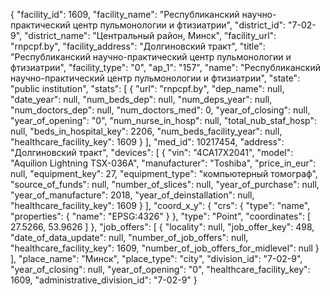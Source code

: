 {
    "facility_id": 1609,
    "facility_name": "Республиканский научно-практический центр пульмонологии и фтизиатрии",
    "district_id": "7-02-9",
    "district_name": "Центральный район, Минск",
    "facility_url": "rnpcpf.by",
    "facility_address": "Долгиновский тракт",
    "title": "Республиканский научно-практический центр пульмонологии и фтизиатрии",
    "facility_type": "0",
    "ap_1": "157",
    "name": "Республиканский научно-практический центр пульмонологии и фтизиатрии",
    "state": "public institution",
    "stats": [
        {
            "url": "rnpcpf.by",
            "dep_name": null,
            "date_year": null,
            "num_beds_dep": null,
            "num_deps_year": null,
            "num_doctors_dep": null,
            "num_doctors_med": 0,
            "year_of_closing": null,
            "year_of_opening": "0",
            "num_nurse_in_hosp": null,
            "total_nub_staf_hosp": null,
            "beds_in_hospital_key": 2206,
            "num_beds_facility_year": null,
            "healthcare_facility_key": 1609
        }
    ],
    "med_id": 10217454,
    "address": "Долгиновский тракт",
    "devices": [
        {
            "vin": "4СА17Х2041",
            "model": "Aquilion Lightning TSX-036A",
            "manufacturer": "Toshiba",
            "price_in_eur": null,
            "equipment_key": 27,
            "equipment_type": "компьютерный томограф",
            "source_of_funds": null,
            "number_of_slices": null,
            "year_of_purchase": null,
            "year_of_manufacture": 2018,
            "year_of_deinstallation": null,
            "healthcare_facility_key": 1609
        }
    ],
    "coord_x_y": {
        "crs": {
            "type": "name",
            "properties": {
                "name": "EPSG:4326"
            }
        },
        "type": "Point",
        "coordinates": [
            27.5266,
            53.9626
        ]
    },
    "job_offers": [
        {
            "locality": null,
            "job_offer_key": 498,
            "date_of_data_update": null,
            "number_of_job_offers": null,
            "healthcare_facility_key": 1609,
            "number_of_job_offers_for_midlevel": null
        }
    ],
    "place_name": "Минск",
    "place_type": "city",
    "division_id": "7-02-9",
    "year_of_closing": null,
    "year_of_opening": "0",
    "healthcare_facility_key": 1609,
    "administrative_division_id": "7-02-9"
}